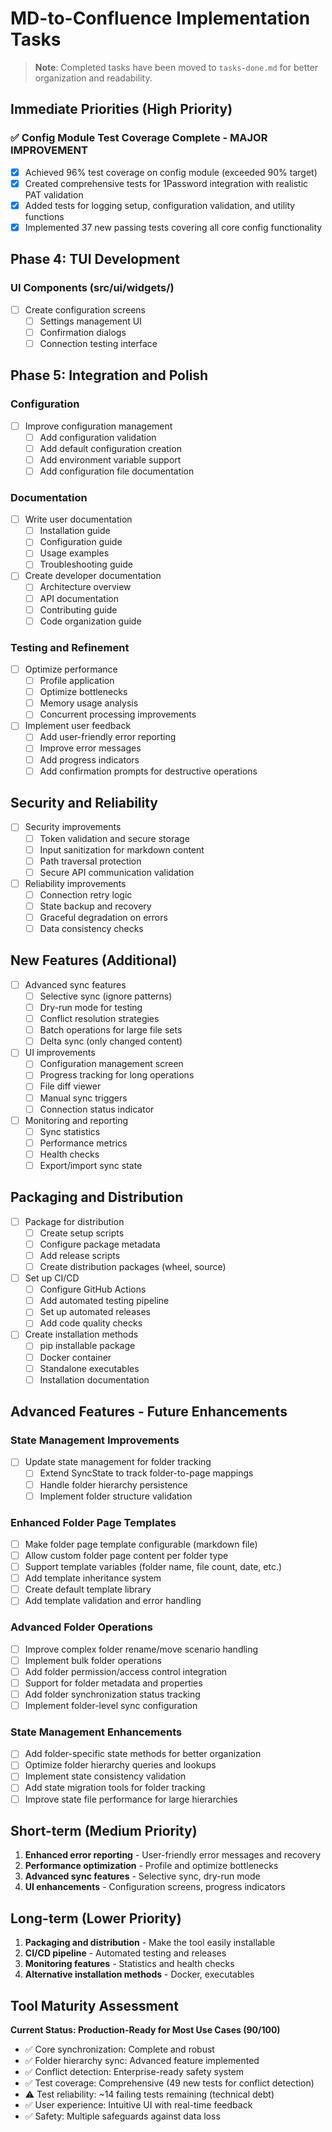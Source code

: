 # MD-to-Confluence Implementation Tasks

> **Note**: Completed tasks have been moved to `tasks-done.md` for better organization and readability.

## Immediate Priorities (High Priority)

### ✅ Config Module Test Coverage Complete - MAJOR IMPROVEMENT

- [x] Achieved 96% test coverage on config module (exceeded 90% target)
- [x] Created comprehensive tests for 1Password integration with realistic PAT validation
- [x] Added tests for logging setup, configuration validation, and utility functions
- [x] Implemented 37 new passing tests covering all core config functionality

## Phase 4: TUI Development

### UI Components (src/ui/widgets/)

- [ ] Create configuration screens
  - [ ] Settings management UI
  - [ ] Confirmation dialogs
  - [ ] Connection testing interface

## Phase 5: Integration and Polish

### Configuration

- [ ] Improve configuration management
  - [ ] Add configuration validation
  - [ ] Add default configuration creation
  - [ ] Add environment variable support
  - [ ] Add configuration file documentation

### Documentation

- [ ] Write user documentation
  - [ ] Installation guide
  - [ ] Configuration guide
  - [ ] Usage examples
  - [ ] Troubleshooting guide
- [ ] Create developer documentation
  - [ ] Architecture overview
  - [ ] API documentation
  - [ ] Contributing guide
  - [ ] Code organization guide

### Testing and Refinement

- [ ] Optimize performance
  - [ ] Profile application
  - [ ] Optimize bottlenecks
  - [ ] Memory usage analysis
  - [ ] Concurrent processing improvements
- [ ] Implement user feedback
  - [ ] Add user-friendly error reporting
  - [ ] Improve error messages
  - [ ] Add progress indicators
  - [ ] Add confirmation prompts for destructive operations

## Security and Reliability

- [ ] Security improvements
  - [ ] Token validation and secure storage
  - [ ] Input sanitization for markdown content
  - [ ] Path traversal protection
  - [ ] Secure API communication validation
- [ ] Reliability improvements
  - [ ] Connection retry logic
  - [ ] State backup and recovery
  - [ ] Graceful degradation on errors
  - [ ] Data consistency checks

## New Features (Additional)

- [ ] Advanced sync features
  - [ ] Selective sync (ignore patterns)
  - [ ] Dry-run mode for testing
  - [ ] Conflict resolution strategies
  - [ ] Batch operations for large file sets
  - [ ] Delta sync (only changed content)
- [ ] UI improvements
  - [ ] Configuration management screen
  - [ ] Progress tracking for long operations
  - [ ] File diff viewer
  - [ ] Manual sync triggers
  - [ ] Connection status indicator
- [ ] Monitoring and reporting
  - [ ] Sync statistics
  - [ ] Performance metrics
  - [ ] Health checks
  - [ ] Export/import sync state

## Packaging and Distribution

- [ ] Package for distribution
  - [ ] Create setup scripts
  - [ ] Configure package metadata
  - [ ] Add release scripts
  - [ ] Create distribution packages (wheel, source)
- [ ] Set up CI/CD
  - [ ] Configure GitHub Actions
  - [ ] Add automated testing pipeline
  - [ ] Set up automated releases
  - [ ] Add code quality checks
- [ ] Create installation methods
  - [ ] pip installable package
  - [ ] Docker container
  - [ ] Standalone executables
  - [ ] Installation documentation

## Advanced Features - Future Enhancements

### State Management Improvements

- [ ] Update state management for folder tracking
  - [ ] Extend SyncState to track folder-to-page mappings
  - [ ] Handle folder hierarchy persistence
  - [ ] Implement folder structure validation

### Enhanced Folder Page Templates

- [ ] Make folder page template configurable (markdown file)
- [ ] Allow custom folder page content per folder type
- [ ] Support template variables (folder name, file count, date, etc.)
- [ ] Add template inheritance system
- [ ] Create default template library
- [ ] Add template validation and error handling

### Advanced Folder Operations

- [ ] Improve complex folder rename/move scenario handling
- [ ] Implement bulk folder operations
- [ ] Add folder permission/access control integration
- [ ] Support for folder metadata and properties
- [ ] Add folder synchronization status tracking
- [ ] Implement folder-level sync configuration

### State Management Enhancements

- [ ] Add folder-specific state methods for better organization
- [ ] Optimize folder hierarchy queries and lookups
- [ ] Implement state consistency validation
- [ ] Add state migration tools for folder tracking
- [ ] Improve state file performance for large hierarchies

## Short-term (Medium Priority)

1. **Enhanced error reporting** - User-friendly error messages and recovery
2. **Performance optimization** - Profile and optimize bottlenecks
3. **Advanced sync features** - Selective sync, dry-run mode
4. **UI enhancements** - Configuration screens, progress indicators

## Long-term (Lower Priority)

1. **Packaging and distribution** - Make the tool easily installable
2. **CI/CD pipeline** - Automated testing and releases
3. **Monitoring features** - Statistics and health checks
4. **Alternative installation methods** - Docker, executables

## Tool Maturity Assessment

__Current Status: Production-Ready for Most Use Cases (90/100)__

- ✅ Core synchronization: Complete and robust
- ✅ Folder hierarchy sync: Advanced feature implemented
- ✅ Conflict detection: Enterprise-ready safety system
- ✅ Test coverage: Comprehensive (49 new tests for conflict detection)
- ⚠️ Test reliability: ~14 failing tests remaining (technical debt)
- ✅ User experience: Intuitive UI with real-time feedback
- ✅ Safety: Multiple safeguards against data loss
